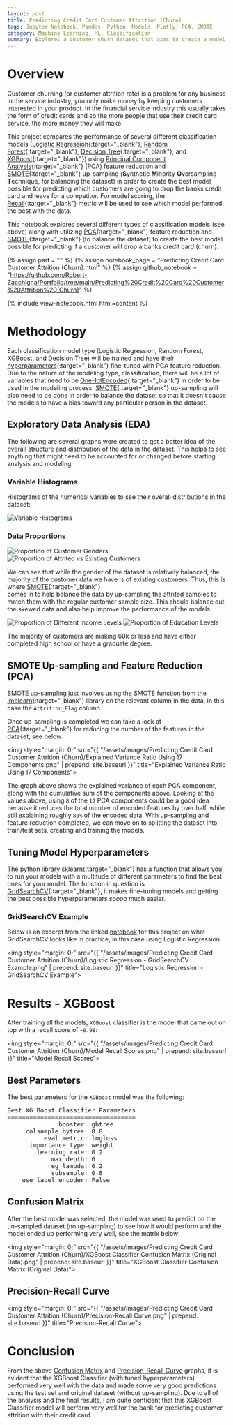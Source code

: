 ```yaml
---
layout: post
title: Predicting Credit Card Customer Attrition (Churn)
tags: Jupyter Notebook, Pandas, Python, Models, Plotly, PCA, SMOTE
category: Machine Learning, ML, Classification
summary: Explores a customer churn dataset that aims to create a model that could be used to predict when customers might drop a banks credit card (churn).
---
```




# Overview

Customer churning (or customer attrition rate) is a problem for any business in the service industry, you only make money 
by keeping customers interested in your product. In the financial service industry this usually takes the form of credit 
cards and so the more people that use their credit card service, the more money they will make.

This project compares the performance of several different classification models 
([Logistic Regression](https://towardsdatascience.com/logistic-regression-detailed-overview-46c4da4303bc){:target="_blank"},
[Random Forest](https://en.wikipedia.org/wiki/Random_forest){:target="_blank"},
[Decision Tree](https://towardsdatascience.com/decision-trees-in-machine-learning-641b9c4e8052){:target="_blank"}, and
[XGBoost](https://machinelearningmastery.com/gentle-introduction-xgboost-applied-machine-learning/){:target="_blank"}) 
using [Principal Component Analysis](https://towardsdatascience.com/a-one-stop-shop-for-principal-component-analysis-5582fb7e0a9c){:target="_blank"} 
(PCA) feature reduction and [SMOTE](https://machinelearningmastery.com/smote-oversampling-for-imbalanced-classification/){:target="_blank"} 
up-sampling (**S**ynthetic **M**inority **O**versampling **T**echnique, for balancing the dataset) in order to create the 
best model possible for predicting which customers are going to drop the banks credit card and leave for a competitor. 
For model scoring, the [Recall](https://en.wikipedia.org/wiki/Precision_and_recall){:target="_blank"} metric will be used 
to see which model performed the best with the data.

This notebook explores several different types of classification models (see above) along with utilizing 
[PCA](https://towardsdatascience.com/a-one-stop-shop-for-principal-component-analysis-5582fb7e0a9c){:target="_blank"} feature 
reduction and [SMOTE](https://machinelearningmastery.com/smote-oversampling-for-imbalanced-classification/){:target="_blank"}
(to balance the dataset) to create the best model possible for predicting if a customer will drop a banks credit card (churn).

{% assign part = "" %}
{% assign notebook_page = "Predicting Credit Card Customer Attrition (Churn).html" %}
{% assign github_notebook = "https://github.com/Robert-Zacchigna/Portfolio/tree/main/Predicting%20Credit%20Card%20Customer%20Attrition%20(Churn)" %}

{% include view-notebook.html html=content %}


# Methodology

Each classification model type (Logistic Regression, Random Forest, XGBoost, and Decision Tree) will be trained and have their
[hyperparameters](https://en.wikipedia.org/wiki/Hyperparameter_(machine_learning)){:target="_blank"} fine-tuned with PCA 
feature reduction. Due to the nature of the modeling type, classification, there will be a lot of variables that need to 
be [OneHotEncoded](https://hackernoon.com/what-is-one-hot-encoding-why-and-when-do-you-have-to-use-it-e3c6186d008f){:target="_blank"}
in order to be used in the modeling process. [SMOTE](https://machinelearningmastery.com/smote-oversampling-for-imbalanced-classification/){:target="_blank"} 
up-sampling will also need to be done in order to balance the dataset so that it doesn't cause the models to have a
bias toward any particular person in the dataset.


## Exploratory Data Analysis (EDA)

The following are several graphs were created to get a better idea of the overall structure and distribution of the data
in the dataset. This helps to see anything that might need to be accounted for or changed before starting analysis and modeling. 


### Variable Histograms

Histograms of the numerical variables to see their overall distributions in the dataset:

<div style="max-width: 800px;">
    <img style="margin: 0;" src="{{ "/assets/images/Predicting Credit Card Customer Attrition (Churn)/Variable Histograms.png" | prepend: site.baseurl }}" title="Variable Histograms">
</div>


### Data Proportions

<div>
    <div style="display: inline-block;">
        <img style="margin: 0;" src="{{ "/assets/images/Predicting Credit Card Customer Attrition (Churn)/Proportion of Customer Genders.png" | prepend: site.baseurl }}" title="Proportion of Customer Genders">
    </div>
    <div style="display: inline-block;">
        <img style="margin: 0;" src="{{ "/assets/images/Predicting Credit Card Customer Attrition (Churn)/Proportion of Attrited vs Existing Customers.png" | prepend: site.baseurl }}" title="Proportion of Attrited vs Existing Customers">
    </div>
</div>

We can see that while the gender of the dataset is relatively balanced, the majority of the customer data we have is of 
existing customers. Thus, this is where [SMOTE](https://machinelearningmastery.com/smote-oversampling-for-imbalanced-classification/){:target="_blank"}  
comes in to help balance the data by up-sampling the attrited samples to match them with the regular customer sample size. 
This should balance out the skewed data and also help improve the performance of the models.

<div>
    <div style="display: inline-block;">
        <img style="margin: 0;" src="{{ "/assets/images/Predicting Credit Card Customer Attrition (Churn)/Proportion of Different Income Levels.png" | prepend: site.baseurl }}" title="Proportion of Different Income Levels">
    </div>
    <div style="display: inline-block;">
        <img style="margin: 0;" src="{{ "/assets/images/Predicting Credit Card Customer Attrition (Churn)/Proportion of Education Levels.png" | prepend: site.baseurl }}" title="Proportion of Education Levels">
    </div>
</div>

The majority of customers are making 60k or less and have either completed high school or have a graduate degree.


## SMOTE Up-sampling and Feature Reduction (PCA)

SMOTE up-sampling just involves using the SMOTE function from the [imblearn](https://imbalanced-learn.org/stable/install.html){:target="_blank"}
library on the relevant column in the data, in this case the `Attrition_Flag` column.

Once up-sampling is completed we can take a look at [PCA](https://towardsdatascience.com/a-one-stop-shop-for-principal-component-analysis-5582fb7e0a9c){:target="_blank"}
for reducing the number of the features in the dataset, see below:

<img style="margin: 0;" src="{{ "/assets/images/Predicting Credit Card Customer Attrition (Churn)/Explained Variance Ratio Using 17 Components.png" | prepend: site.baseurl }}" title="Explained Variance Ratio Using 17 Components">

The graph above shows the explained variance of each PCA component, along with the cumulative sum of the components above. 
Looking at the values above, using `8` of the `17` PCA components could be a good idea because it reduces the total number of encoded 
features by over half, while still explaining roughly `80%` of the encoded data. With up-sampling and feature reduction
completed, we can move on to splitting the dataset into train/test sets, creating and training the models.


## Tuning Model Hyperparameters

The python library [sklearn](https://scikit-learn.org/stable/index.html){:target="_blank"} has a function that allows you 
to run your models with a multitude of different parameters to find the best ones for your model. The function in question 
is [GridSearchCV](https://scikit-learn.org/stable/modules/generated/sklearn.model_selection.GridSearchCV.html){:target="_blank"},
it makes fine-tuning models and getting the best possible hyperparameters *soooo* much easier.


### GridSearchCV Example

Below is an excerpt from the linked [notebook](#view-jupyter-notebook) for this project on what GridSearchCV looks like 
in practice, in this case using Logistic Regression.

<img style="margin: 0;" src="{{ "/assets/images/Predicting Credit Card Customer Attrition (Churn)/Logistic Regression - GridSearchCV Example.png" | prepend: site.baseurl }}" title="Logistic Regression - GridSearchCV Example">


# Results - XGBoost

After training all the models, `XGBoost` classifier is the model that came out on top with a recall score of `~0.98`:

<img style="margin: 0;" src="{{ "/assets/images/Predicting Credit Card Customer Attrition (Churn)/Model Recall Scores.png" | prepend: site.baseurl }}" title="Model Recall Scores">


## Best Parameters

The best parameters for the `XGBoost` model was the following:

<div class="language-text highlighter-rouge" style="max-width: 380px !important;">
<pre class="highlight">
Best XG Boost Classifier Parameters
===================================
              booster: gbtree
     colsample_bytree: 0.8
          eval_metric: logloss
      importance_type: weight
        learning_rate: 0.2
            max_depth: 6
           reg_lambda: 0.2
            subsample: 0.8
    use_label_encoder: False
</pre>
</div>


## Confusion Matrix

After the best model was selected, the model was used to predict on the un-sampled dataset (no up-sampling)
to see how it would perform and the model ended up performing very well, see the matrix below:

<img style="margin: 0;" src="{{ "/assets/images/Predicting Credit Card Customer Attrition (Churn)/XGBoost Classifier Confusion Matrix (Original Data).png" | prepend: site.baseurl }}" title="XGBoost Classifier Confusion Matrix (Original Data)">


## Precision-Recall Curve

<img style="margin: 0;" src="{{ "/assets/images/Predicting Credit Card Customer Attrition (Churn)/Precision-Recall Curve.png" | prepend: site.baseurl }}" title="Precision-Recall Curve">


# Conclusion

From the above [Confusion Matrix](#confusion-matrix) and [Precision-Recall Curve](l#precision-recall-curve) graphs, 
it is evident that the XGBoost Classifier (with tuned hyperparameters) performed very well with the data and made some 
very good predictions using the test set and original dataset (without up-sampling). Due to all of the analysis and the 
final results, I am quite confident that this XGBoost Classifier model will perform very well for the bank for predicting 
customer attrition with their credit card.